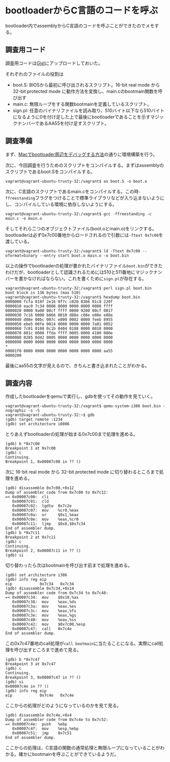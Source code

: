 # bootloaderからC言語のコードを呼ぶ

bootloader内でassemblyからC言語のコードを呼ぶことができたのでメモする。

## 調査用コード

調査用コードは[Gist](https://gist.github.com/Ktakuya332C/881eb08b8adcdbef299afc6bf18fa0be)にアップロードしておいた。

それぞれのファイルの役割は

- boot.S: BIOSから最初に呼び出されるスクリプト。16-bit real mode から 32-bit protected mode に動作方法を変換し、main.cのbootmain関数を呼び出す
- main.c: 無限ループをする関数bootmainを定義しているスクリプト。
- sign.pl: 任意のバイナリファイルを読み取り、510バイト以下なら510バイトになるように0を付け足した上で最後にbootloaderであることを示すマジックナンバーであるAA55を付け足すスクリプト。


## 調査準備

まず、[Macでbootloader周辺をデバッグする方法](../build/debug-bootloader-on-mac.html)の通りに環境構築を行う。

次に、今回調査を行うためのスクリプトをコンパイルする。まずはassemblyのスクリプトであるboot.Sをコンパイルする。

```
vagrant@vagrant-ubuntu-trusty-32:/vagrant$ as boot.S -o boot.o
```


次に、C言語のスクリプトであるmain.cをコンパイルする。この時`-ffreestanding`フラグをつけることで標準ライブラリなどが入り込まないようにし、コンパイルしている環境に依存しないようにする。

```
vagrant@vagrant-ubuntu-trusty-32:/vagrant$ gcc -ffreestanding -c main.c -o main.o
```


そしてそれら二つのオブジェクトファイル(boot.oとmain.o)をリンクする。bootloaderは必ず0x7c00番地からロードされるので引数には`-Ttext 0x7c00`を渡している。

```
vagrant@vagrant-ubuntu-trusty-32:/vagrant$ ld -Ttext 0x7c00 --oformat=binary --entry start boot.o main.o -o boot.bin
```


以上の操作でbootloaderの処理が書かれたバイナリファイル`boot.bin`ができたわけだが、bootloaderとして認識されるためには510と511番地にマジックナンバーを書かなければならない。これを書くために`sign.pl`が存在する。

```
vagrant@vagrant-ubuntu-trusty-32:/vagrant$ perl sign.pl boot.bin
boot block is 136 bytes (max 510)
vagrant@vagrant-ubuntu-trusty-32:/vagrant$ hexdump boot.bin
0000000 fcfa 010f 2e16 0f7c c020 8366 01c8 220f
0000010 eac0 7c34 0008 0000 0000 0000 0000 ffff
0000020 0000 9a00 00cf ffff 0000 9200 00cf 0017
0000030 7c16 0000 b866 0010 d88e c08e e08e e88e
0000040 d08e 00bc 007c e800 0002 0000 feeb 8955
0000050 ebe5 00fe 0014 0000 0000 0000 7a01 0052
0000060 7c01 0108 0c1b 0404 0188 0000 0018 0000
0000070 001c 0000 ffda ffff 0005 0000 4100 080e
0000080 0285 0d42 0005 0000 0000 0000 0000 0000
0000090 0000 0000 0000 0000 0000 0000 0000 0000
*
00001f0 0000 0000 0000 0000 0000 0000 0000 aa55
0000200
```


最後にaa55の文字が見えるので、きちんと書き込まれたことがわかる。

## 調査内容

作成したbootloaderをqemuで実行し、gdbを使ってその動作を見ていく。

```
vagrant@vagrant-ubuntu-trusty-32:/vagrant$ qemu-system-i386 boot.bin -nographic -s -S
vagrant@vagrant-ubuntu-trusty-32:~$ gdb
(gdb) target remote :1234
(gdb) set architecture i8086
```


とりあえずbootloaderの処理が始まる0x7c00まで処理を進める。

```
(gdb) b *0x7c00
Breakpoint 1 at 0x7c00
(gdb) c
Continuing.
Breakpoint 1, 0x00007c00 in ?? ()
```


次に 16-bit real mode から 32-bit protected mode に切り替わるところまで処理を進める。

```
(gdb) disassemble 0x7c00,+0x12
Dump of assembler code from 0x7c00 to 0x7c12:
=< 0x00007c00:	cli
   0x00007c01:	cld
   0x00007c02:	lgdtw  0x7c2e
   0x00007c07:	mov    %cr0,%eax
   0x00007c0a:	or     $0x1,%eax
   0x00007c0e:	mov    %eax,%cr0
   0x00007c11:	ljmp   $0x8,$0x7c34
End of assembler dump.
(gdb) b *0x7c11
Breakpoint 2 at 0x7c11
(gdb) c
Continuing.
Breakpoint 2, 0x00007c11 in ?? ()
(gdb) si
```


切り替わったら次はbootmainを呼び出す前まで処理を進める。

```
(gdb) set architecture i386
(gdb) info reg eip
eip            0x7c34	0x7c34
(gdb) disassemble 0x7c34,+0x14
Dump of assembler code from 0x7c34 to 0x7c48:
=< 0x00007c34:	mov    $0x10,%ax
   0x00007c38:	mov    %eax,%ds
   0x00007c3a:	mov    %eax,%es
   0x00007c3c:	mov    %eax,%fs
   0x00007c3e:	mov    %eax,%gs
   0x00007c40:	mov    %eax,%ss
   0x00007c42:	mov    $0x7c00,%esp
   0x00007c47:	call   0x7c4e
End of assembler dump.
```


この0x7c47番地のcall処理が`call bootmain`に当たることになる。実際にcall処理を呼び出すところまで進めて見る。

```
(gdb) b *0x7c47
Breakpoint 3 at 0x7c47
(gdb) c
Continuing.
Breakpoint 3, 0x00007c47 in ?? ()
(gdb) si
0x00007c4e in ?? ()
(gdb) info reg eip
eip            0x7c4e	0x7c4e
```


ここからの処理がどのようになっているのかを見て見る。

```
(gdb) disassemble 0x7c4e,+0x4
Dump of assembler code from 0x7c4e to 0x7c52:
=< 0x00007c4e:	push   %ebp
   0x00007c4f:	mov    %esp,%ebp
   0x00007c51:	jmp    0x7c51
End of assembler dump.
```


ここからの処理は、C言語の関数の通常処理と無限ループになっていることがわかる。確かにbootmainを呼ぶことができているようだ。
